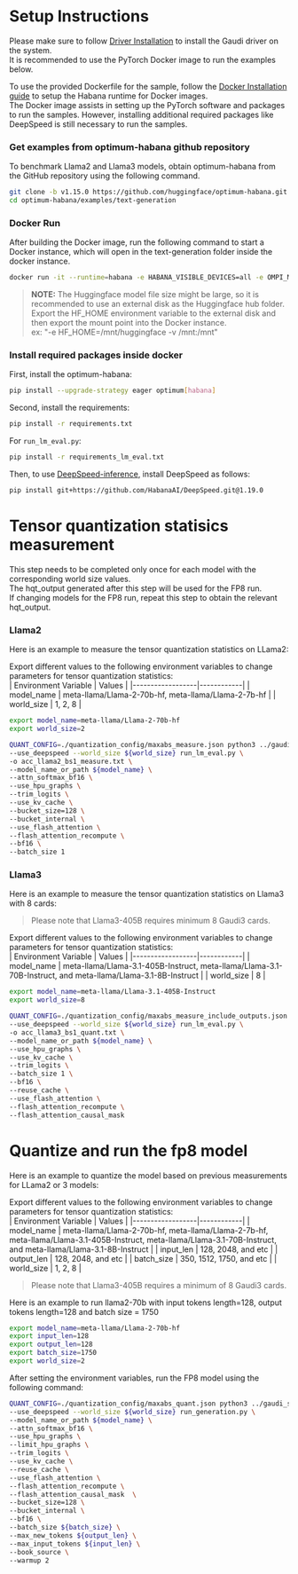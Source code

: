 # Setup Instructions

Please make sure to follow [Driver Installation](https://docs.habana.ai/en/latest/Installation_Guide/Driver_Installation.html) to install the Gaudi driver on the system.  
It is recommended to use the PyTorch Docker image to run the examples below.

To use the provided Dockerfile for the sample, follow the [Docker Installation guide](https://docs.habana.ai/en/latest/Installation_Guide/Additional_Installation/Docker_Installation.html) to setup the Habana runtime for Docker images.  
The Docker image assists in setting up the PyTorch software and packages to run the samples. However, installing additional required packages like DeepSpeed is still necessary to run the samples. 

### Get examples from optimum-habana github repository
To benchmark Llama2 and Llama3 models, obtain optimum-habana from the GitHub repository using the following command.
```bash
git clone -b v1.15.0 https://github.com/huggingface/optimum-habana.git
cd optimum-habana/examples/text-generation
```

### Docker Run
After building the Docker image, run the following command to start a Docker instance, which will open in the text-generation folder inside the docker instance.
```bash
docker run -it --runtime=habana -e HABANA_VISIBLE_DEVICES=all -e OMPI_MCA_btl_vader_single_copy_mechanism=none   --cap-add=ALL --privileged=true  --net=host --ipc=host  -v "$PWD/../../":/workspace --workdir  /workspace/examples/text-generation  vault.habana.ai/gaudi-docker/1.19.0/ubuntu24.04/habanalabs/pytorch-installer-2.5.1:latest
```
>**NOTE:**
> The Huggingface model file size might be large, so it is recommended to use an external disk as the Huggingface hub folder. \
> Export the HF_HOME environment variable to the external disk and then export the mount point into the Docker instance. \
> ex: "-e HF_HOME=/mnt/huggingface -v /mnt:/mnt"

### Install required packages inside docker
First, install the optimum-habana:
```bash
pip install --upgrade-strategy eager optimum[habana]
```

Second, install the requirements:
```bash
pip install -r requirements.txt
```

For `run_lm_eval.py`:
```bash
pip install -r requirements_lm_eval.txt
```

Then, to use [DeepSpeed-inference](https://docs.habana.ai/en/latest/PyTorch/DeepSpeed/Inference_Using_DeepSpeed.html), install DeepSpeed as follows: 
```bash
pip install git+https://github.com/HabanaAI/DeepSpeed.git@1.19.0
```


# Tensor quantization statisics measurement
This step needs to be completed only once for each model with the corresponding world size values.  
The hqt_output generated after this step will be used for the FP8 run.  
If changing models for the FP8 run, repeat this step to obtain the relevant hqt_output.  
### Llama2
Here is an example to measure the tensor quantization statistics on LLama2:

Export different values to the following environment variables to change parameters for tensor quantization statistics:    
| Environment Variable | Values |
|------------------|------------|
| model_name | meta-llama/Llama-2-70b-hf,  meta-llama/Llama-2-7b-hf |
| world_size | 1, 2, 8 |

```bash
export model_name=meta-llama/Llama-2-70b-hf
export world_size=2
```

```bash
QUANT_CONFIG=./quantization_config/maxabs_measure.json python3 ../gaudi_spawn.py \
--use_deepspeed --world_size ${world_size} run_lm_eval.py \
-o acc_llama2_bs1_measure.txt \
--model_name_or_path ${model_name} \
--attn_softmax_bf16 \
--use_hpu_graphs \
--trim_logits \
--use_kv_cache \
--bucket_size=128 \
--bucket_internal \
--use_flash_attention \
--flash_attention_recompute \
--bf16 \
--batch_size 1
```

### Llama3
Here is an example to measure the tensor quantization statistics on Llama3 with 8 cards:
> Please note that Llama3-405B requires minimum 8 Gaudi3 cards.

Export different values to the following environment variables to change parameters for tensor quantization statistics:  
| Environment Variable | Values |
|------------------|------------|
| model_name | meta-llama/Llama-3.1-405B-Instruct, meta-llama/Llama-3.1-70B-Instruct, and meta-llama/Llama-3.1-8B-Instruct |
| world_size | 8 |

```bash
export model_name=meta-llama/Llama-3.1-405B-Instruct
export world_size=8
```

```bash
QUANT_CONFIG=./quantization_config/maxabs_measure_include_outputs.json python3 ../gaudi_spawn.py \
--use_deepspeed --world_size ${world_size} run_lm_eval.py \
-o acc_llama3_bs1_quant.txt \
--model_name_or_path ${model_name} \
--use_hpu_graphs \
--use_kv_cache \
--trim_logits \
--batch_size 1 \
--bf16 \
--reuse_cache \
--use_flash_attention \
--flash_attention_recompute \
--flash_attention_causal_mask
```

# Quantize and run the fp8 model

Here is an example to quantize the model based on previous measurements for LLama2 or 3 models:

Export different values to the following environment variables to change parameters for tensor quantization statistics:  
| Environment Variable | Values |
|------------------|------------|
| model_name | meta-llama/Llama-2-70b-hf, meta-llama/Llama-2-7b-hf, meta-llama/Llama-3.1-405B-Instruct, meta-llama/Llama-3.1-70B-Instruct, and meta-llama/Llama-3.1-8B-Instruct |
| input_len | 128, 2048, and etc |
| output_len | 128, 2048, and etc |
| batch_size | 350, 1512, 1750, and etc |
| world_size | 1, 2, 8 |

> Please note that Llama3-405B requires a minimum of 8 Gaudi3 cards.

Here is an example to run llama2-70b with input tokens length=128, output tokens length=128 and batch size = 1750 
```bash
export model_name=meta-llama/Llama-2-70b-hf
export input_len=128
export output_len=128
export batch_size=1750
export world_size=2
```
After setting the environment variables, run the FP8 model using the following command:  
```bash
QUANT_CONFIG=./quantization_config/maxabs_quant.json python3 ../gaudi_spawn.py \
--use_deepspeed --world_size ${world_size} run_generation.py \
--model_name_or_path ${model_name} \
--attn_softmax_bf16 \
--use_hpu_graphs \
--limit_hpu_graphs \
--trim_logits \
--use_kv_cache \
--reuse_cache \
--use_flash_attention \
--flash_attention_recompute \
--flash_attention_causal_mask  \
--bucket_size=128 \
--bucket_internal \
--bf16 \
--batch_size ${batch_size} \
--max_new_tokens ${output_len} \
--max_input_tokens ${input_len} \
--book_source \
--warmup 2
```


